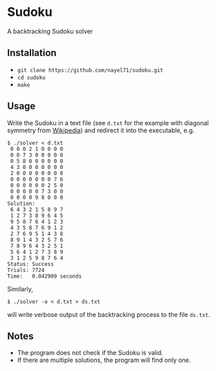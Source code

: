 # Sudoku

A backtracking Sudoku solver

## Installation

- `git clone https://github.com/nayel71/sudoku.git`
- `cd sudoku`
- `make`

## Usage

Write the Sudoku in a text file (see `d.txt` for the example with diagonal symmetry from [Wikipedia](https://en.wikipedia.org/wiki/Sudoku#Mathematics_of_Sudoku)) and redirect it into the executable, e.g.

```
$ ./solver < d.txt
 0 0 0 2 1 0 0 0 0
 0 0 7 3 0 0 0 0 0
 0 5 8 0 0 0 0 0 0
 4 3 0 0 0 0 0 0 0
 2 0 0 0 0 0 0 0 8
 0 0 0 0 0 0 0 7 6
 0 0 0 0 0 0 2 5 0
 0 0 0 0 0 7 3 0 0
 0 0 0 0 9 8 0 0 0
Solution:
 6 4 3 2 1 5 8 9 7
 1 2 7 3 8 9 6 4 5
 9 5 8 7 6 4 1 2 3
 4 3 5 8 7 6 9 1 2
 2 7 6 9 5 1 4 3 8
 8 9 1 4 3 2 5 7 6
 7 8 9 6 4 3 2 5 1
 5 6 4 1 2 7 3 8 9
 3 1 2 5 9 8 7 6 4
Status:	Success
Trials:	7724
Time:	0.042909 seconds
```
Similarly,

```
$ ./solver -o < d.txt > ds.txt
```
will write verbose output of the backtracking process to the file `ds.txt`.

## Notes

- The program does not check if the Sudoku is valid.
- If there are multiple solutions, the program will find only one.

